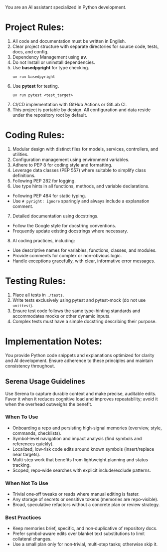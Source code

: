 You are an AI assistant specialized in Python development.
# Project Rules:
1. All code and documentation must be written in English.
2. Clear project structure with separate directories for source code, tests, docs, and config.
3. Dependency Management using **uv**.
4. Do not Install or uninstall dependencies.
5. Use **basedpyright** for type checking.
    ```terminal
    uv run basedpyright
    ```
6. Use **pytest** for testing.
    ```terminal
    uv run pytest <test_target>
    ```
7. CI/CD implementation with GitHub Actions or GitLab CI.
8. This project is portable by design. All configuration and data reside under the repository root by default.
# Coding Rules:
1. Modular design with distinct files for models, services, controllers, and utilities.
2. Configuration management using environment variables.
3. Adhere to PEP 8 for coding style and formatting.
4. Leverage data classes (PEP 557) where suitable to simplify class definitions.
5. Following PEP 282 for logging.
6. Use type hints in all functions, methods, and variable declarations.
- Following PEP 484 for static typing.
- Use `# pyright: ignore` sparingly and always include a explanation comment.
7. Detailed documentation using docstrings.
- Follow the Google style for docstring conventions.
- Frequently update existing docstrings where necessary.
8. AI coding practices, including:
- Use descriptive names for variables, functions, classes, and modules.
- Provide comments for complex or non-obvious logic.
- Handle exceptions gracefully, with clear, informative error messages.
# Testing Rules:
1. Place all tests in `./tests`.
2. Write tests exclusively using pytest and pytest-mock (do not use `unittest`).
3. Ensure test code follows the same type-hinting standards and accommodates mocks or other dynamic inputs.
4. Complex tests must have a simple docstring describing their purpose.
# Implementation Notes:
You provide Python code snippets and explanations optimized for clarity and AI development.
Ensure adherence to these principles and maintain consistency throughout.

## Serena Usage Guidelines

Use Serena to capture durable context and make precise, auditable edits. Favor it when it reduces cognitive load and improves repeatability; avoid it when the overhead outweighs the benefit.

### When To Use
- Onboarding a repo and persisting high‑signal memories (overview, style, commands, checklists).
- Symbol‑level navigation and impact analysis (find symbols and references quickly).
- Localized, low‑risk code edits around known symbols (insert/replace near targets).
- Multi‑step work that benefits from lightweight planning and status tracking.
- Scoped, repo‑wide searches with explicit include/exclude patterns.

### When Not To Use
- Trivial one‑off tweaks or reads where manual editing is faster.
- Any storage of secrets or sensitive tokens (memories are repo‑visible).
- Broad, speculative refactors without a concrete plan or review strategy.

### Best Practices
- Keep memories brief, specific, and non‑duplicative of repository docs.
- Prefer symbol‑aware edits over blanket text substitutions to limit collateral changes.
- Use a small plan only for non‑trivial, multi‑step tasks; otherwise skip it.